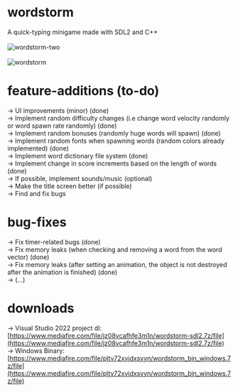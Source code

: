 # wordstorm
A quick-typing minigame made with SDL2 and C++
<br> <br>
![wordstorm-two](https://i.ibb.co.com/8jggk3z/be4211e9-2d14-4528-ae1e-5de90764edd4.jpg)
<br> <br>
![wordstorm](https://i.ibb.co.com/pyVvRzp/Gto-E0d-OJb-QNk.png)

# feature-additions (to-do)
-> UI improvements (minor) (done) <br>
-> Implement random difficulty changes (i.e change word velocity randomly or word spawn rate randomly) (done) <br>
-> Implement random bonuses (randomly huge words will spawn) (done) <br>
-> Implement random fonts when spawning words (random colors already implemented) (done) <br>
-> Implement word dictionary file system (done) <br>
-> Implement change in score increments based on the length of words (done) <br>
-> If possible, implement sounds/music (optional) <br>
-> Make the title screen better (if possible) <br>
-> Find and fix bugs

# bug-fixes
-> Fix timer-related bugs (done) <br>
-> Fix memory leaks (when checking and removing a word from the word vector) (done) <br>
-> Fix memory leaks (after setting an animation, the object is not destroyed after the animation is finished) (done) <br>
-> (...)

# downloads 
-> Visual Studio 2022 project dl: [https://www.mediafire.com/file/jz08vcafhfe3m1n/wordstorm-sdl2.7z/file](https://www.mediafire.com/file/jz08vcafhfe3m1n/wordstorm-sdl2.7z/file) <br>
-> Windows Binary: [https://www.mediafire.com/file/pltv72xvjdxsvyn/wordstorm_bin_windows.7z/file](https://www.mediafire.com/file/pltv72xvjdxsvyn/wordstorm_bin_windows.7z/file)

